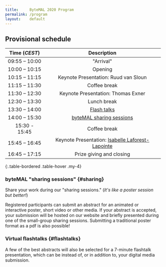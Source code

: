 ```yaml
---
title:     ByteMAL 2020 Program
permalink: /program
layout:    default
---
```


## Provisional schedule 

| Time (*CEST*) | Description |
| :-----------: | :---------: |
| 09:55 – 10:00 | "Arrival"                             |
| 10:00 – 10:15 | Opening                               |
| 10:15 – 11:15 | Keynote Presentation: Ruud van Sloun  |
| 11:15 – 11:30 | Coffee break                          |
| 11:30 – 12:30 | Keynote Presentation: Thomas Exner    |
| 12:30 – 13:30 | Lunch break                           |
| 13:30 – 14:00 | [Flash talks](#flashtalks)            |
| 14:00 – 15:30 | [byteMAL sharing sessions](#sharing)  |
| 15:30 - 15:45 | Coffee break                          |
| 15:45 – 16:45 | Keynote Presentation: [Isabelle Laforest-Lapointe](https://isabellelaforestlapointe.wordpress.com/)   |
| 16:45 – 17:15 | Prize giving and closing              |
{:.table-bordered .table-hover .my-4}


### byteMAL "sharing sessions" {#sharing}

Share your work during our "sharing sessions." (*It's like a poster session but better!*)

Registered participants can submit an abstract for an animated or interactive poster, short video or other media. 
If your abstract is accepted, your submission will be hosted on our website and briefly presented during one of the small-group sharing sessions. 
Submitting a traditional poster format as a pdf is also possible!


### Virtual flashtalks {#flashtalks}

A few of the best abstracts will also be selected for a 7-minute flashtalk presentation, which can be instead of, or in addition to, your digital media submission.


